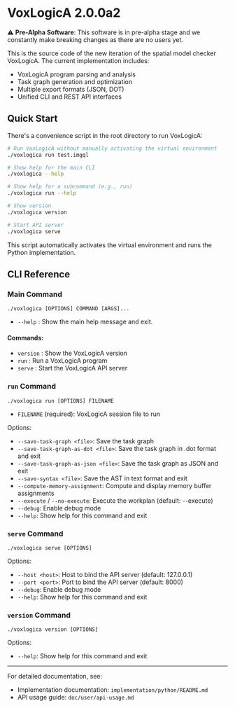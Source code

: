 # VoxLogicA 2.0.0a2

⚠️ **Pre-Alpha Software**: This software is in pre-alpha stage and we constantly make breaking changes as there are no users yet.

This is the source code of the new iteration of the spatial model checker VoxLogicA. The current implementation includes:

- VoxLogicA program parsing and analysis
- Task graph generation and optimization
- Multiple export formats (JSON, DOT)
- Unified CLI and REST API interfaces

## Quick Start

There's a convenience script in the root directory to run VoxLogicA:

```bash
# Run VoxLogicA without manually activating the virtual environment
./voxlogica run test.imgql

# Show help for the main CLI
./voxlogica --help

# Show help for a subcommand (e.g., run)
./voxlogica run --help

# Show version
./voxlogica version

# Start API server
./voxlogica serve
```

This script automatically activates the virtual environment and runs the Python implementation.

## CLI Reference

### Main Command

```
./voxlogica [OPTIONS] COMMAND [ARGS]...
```

- `--help` : Show the main help message and exit.

#### Commands:
- `version` : Show the VoxLogicA version
- `run` : Run a VoxLogicA program
- `serve` : Start the VoxLogicA API server

### `run` Command

```
./voxlogica run [OPTIONS] FILENAME
```

- `FILENAME` (required): VoxLogicA session file to run

Options:
- `--save-task-graph <file>`: Save the task graph
- `--save-task-graph-as-dot <file>`: Save the task graph in .dot format and exit
- `--save-task-graph-as-json <file>`: Save the task graph as JSON and exit
- `--save-syntax <file>`: Save the AST in text format and exit
- `--compute-memory-assignment`: Compute and display memory buffer assignments
- `--execute` / `--no-execute`: Execute the workplan (default: --execute)
- `--debug`: Enable debug mode
- `--help`: Show help for this command and exit

### `serve` Command

```
./voxlogica serve [OPTIONS]
```

Options:
- `--host <host>`: Host to bind the API server (default: 127.0.0.1)
- `--port <port>`: Port to bind the API server (default: 8000)
- `--debug`: Enable debug mode
- `--help`: Show help for this command and exit

### `version` Command

```
./voxlogica version [OPTIONS]
```

Options:
- `--help`: Show help for this command and exit

---

For detailed documentation, see:

- Implementation documentation: `implementation/python/README.md`
- API usage guide: `doc/user/api-usage.md`
